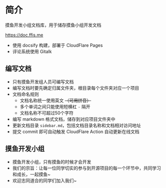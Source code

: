 # 简介
摸鱼开发小组文档库，用于储存摸鱼小组开发文档

https://doc.ffis.me

- 使用 docsify 构建，部署于 CloudFlare Pages
- 评论系统使用 Gitalk

## 编写文档

- 只有摸鱼开发组人员可编写文档
- 编写文档时要先确定归属文件夹，根目录每个文件夹对应一个项目
- 文档命名规则
  - 文档名称统一使用英文 <s>（可用拼音）</s>
  - 多个单词之间只能使用短横杠 `-` 隔开
  - 文档名称不可超过50个字符
- 编写 markdown 格式文档，储存到对应项目文件夹中
- 更新文档目录 `sidebar.md`，包括文档目录名称和文档相对访问地址
- 提交 commit 即可自动触发 CloudFlare Action 自动更新在线文档

## 摸鱼开发小组

- 摸鱼开发小组，只有摸鱼的时候才会开发
- 我们的宗旨：让每一位同学切实的参与到开源项目的每一个环节中，共同学习和成长，一起摸鱼~
- 欢迎志同道合的同学们加入我们~
